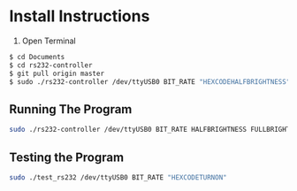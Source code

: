 # Install Instructions

1. Open Terminal

```bash
$ cd Documents
$ cd rs232-controller
$ git pull origin master
$ sudo ./rs232-controller /dev/ttyUSB0 BIT_RATE "HEXCODEHALFBRIGHTNESS" "HEXCODEFULLBRIGHTNESS" &
```

## Running The Program

```bash
sudo ./rs232-controller /dev/ttyUSB0 BIT_RATE HALFBRIGHTNESS FULLBRIGHTNESS &
```

## Testing the Program

```bash
sudo ./test_rs232 /dev/ttyUSB0 BIT_RATE "HEXCODETURNON"
```
